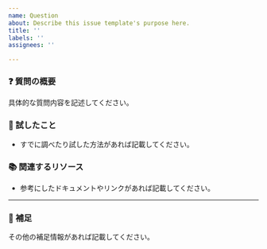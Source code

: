 ```yaml
---
name: Question
about: Describe this issue template's purpose here.
title: ''
labels: ''
assignees: ''

---
```


### ❓ 質問の概要
具体的な質問内容を記述してください。

### 💭 試したこと
- すでに調べたり試した方法があれば記載してください。

### 📚 関連するリソース
- 参考にしたドキュメントやリンクがあれば記載してください。

---

### 🙋 補足
その他の補足情報があれば記載してください。
